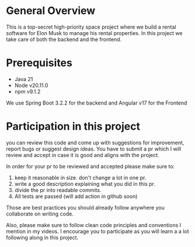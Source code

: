 # General Overview
This is a top-secret high-priority space project where we build a rental 
software for Elon Musk to manage his rental properties. In this project
we take care of both the backend and the frontend.

# Prerequisites
- Java 21
- Node v20.11.0
- npm v9.1.2

We use Spring Boot 3.2.2 for the backend and Angular v17 for the Frontend

# Participation in this project
you can review this code and come up with suggestions for improvement, 
report bugs or suggest design ideas. You have to submit a pr which I will
review and accept in case it is good and aligns with the project. 

In order for your pr to be reviewed and accepted please make sure to:
1. keep it reasonable in size. don't change a lot in one pr.
2. write a good description explaining what you did in this pr.
3. divide the pr into readable commits.
4. All tests are passed (will add action in github soon)

Those are best practices you should already follow anywhere you collaborate
on writing code.

Also, please make sure to follow clean code principles and conventions I mention
in my videos. I encourage you to participate as you will learn a a lot following
along in this project.
